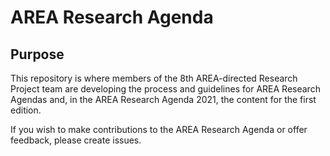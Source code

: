 # AREA Research Agenda

## Purpose

This repository is where members of the 8th AREA-directed Research Project team are developing the process and guidelines for AREA Research Agendas and, in the AREA Research Agenda 2021, the content for the first edition. 

If you wish to make contributions to the AREA Research Agenda or offer feedback, please create issues.
